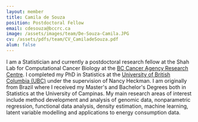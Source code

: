 ```yaml
---
layout: member
title: Camila de Souza
position: Postdoctoral Fellow
email: cdesouza@bccrc.ca
image: /assets/images/team/De-Souza-Camila.JPG
cv: /assets/pdfs/team/CV_CamiladeSouza.pdf
alum: false
---
```


I am a Statistician and currently a postdoctoral research fellow at the Shah Lab for Computational Cancer Biology at the [BC Cancer Agency Research Centre](http://www.bccrc.ca). I completed my PhD in Statistics at the [University of British Columbia (UBC)](https://www.stat.ubc.ca/) under the supervision of Nancy Heckman. I am originally from Brazil where I received my Master's and Bachelor's Degrees both in Statistics at the University of Campinas. My main research areas of interest include method development and analysis of  genomic data, nonparametric regression, functional data analysis, density estimation, machine learning, latent variable modelling and applications to energy consumption data.

